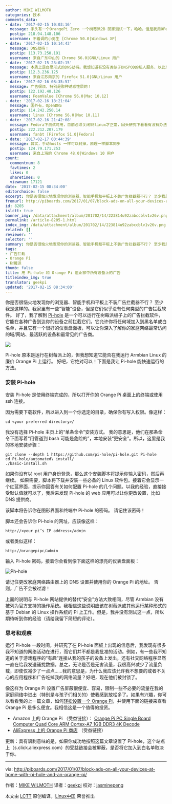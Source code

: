 ```yaml
---
author: MIKE WILMOTH
categories: 技术
comments_data:
- date: '2017-02-15 10:03:16'
  message: 手头有一个OrangePi Zero 一个树莓派2B 回家测试一下，哈哈，但是我用OPenWrt过滤广告效果还是可以的。。。希望这个也是如此...
  postip: 218.94.148.106
  username: 不着调的小男生 [Chrome 50.0|Windows XP]
- date: '2017-02-15 10:14:43'
  message: DNS劫持！
  postip: 113.73.250.191
  username: 来自广东中山的 Chrome 56.0|GNU/Linux 用户
- date: '2017-02-15 23:02:15'
  message: 本质上是自愿形式的DNS劫持。我想知道有没有类似于DNSPOD的私人服务，以此来阻止广告？
  postip: 112.3.236.125
  username: 来自江苏南京的 Firefox 51.0|GNU/Linux 用户
- date: '2017-02-16 08:35:57'
  message: 广告很烦，特别是那种诱惑性质的！
  postip: 122.192.48.126
  username: FoamValue [Chrome 56.0|Mac 10.12]
- date: '2017-02-16 18:21:04'
  message: 国外有，OpenDNS
  postip: 114.242.250.14
  username: linux [Chrome 56.0|Mac 10.11]
- date: '2017-02-16 21:42:08'
  message: Fedora下测试可用，目前必须关闭SElinux才正常，回头研究下看看有没有办法不关SElinux
  postip: 222.212.207.179
  username: fanbt [Firefox 51.0|Fedora]
- date: '2017-02-17 00:44:39'
  message: 其实，手动hosts 一样可以封掉，原理一样脚本同步
  postip: 124.79.171.253
  username: 来自上海的 Chrome 48.0|Windows 10 用户
count:
  commentnum: 8
  favtimes: 2
  likes: 0
  sharetimes: 0
  viewnum: 17121
date: '2017-02-15 08:34:00'
editorchoice: false
excerpt: 你是否很恼火地发现你的浏览器、智能手机和平板上不装广告拦截器不行？ 至少我是这样的。我家里有一些“智能”设备，但是它们似乎没有任何类型的广告拦截软件。
fromurl: http://piboards.com/2017/01/07/block-ads-on-all-your-devices-at-home-with-pi-hole-and-an-orange-pi/
id: 8205
islctt: true
banner_img: /data/attachment/album/201702/14/223814u92zabccblv1v26v.png
permalink: /article-8205-1.html
index_img: /data/attachment/album/201702/14/223814u92zabccblv1v26v.png.thumb.jpg
related: []
reviewer: ''
selector: ''
summary: 你是否很恼火地发现你的浏览器、智能手机和平板上不装广告拦截器不行？ 至少我是这样的。我家里有一些“智能”设备，但是它们似乎没有任何类型的广告拦截软件。
tags:
- 广告拦截
- Orange Pi
- 树莓派
thumb: false
title: 用 Pi-hole 和 Orange Pi 阻止家中所有设备上的广告
titleindex_img: true
translator: geekpi
updated: '2017-02-15 08:34:00'
---
```


你是否很恼火地发现你的浏览器、智能手机和平板上不装广告拦截器不行？ 至少我是这样的。我家里有一些“智能”设备，但是它们似乎没有任何类型的广告拦截软件。 好了，我了解到 [Pi-hole](https://pi-hole.net/) 是一个可以运行在树莓派板子上的广告拦截软件，它能在各种广告到达你的设备之前拦截它们。它允许你将任何域加入到黑名单或白名单，并且它有一个很好的仪表盘面板，可以让你深入了解你的家庭网络最常访问的域/网站、最活跃的设备和最常见的广告商。


![](/data/attachment/album/201702/14/223814u92zabccblv1v26v.png)


Pi-hole 原本是运行在树莓派上的，但我想知道它能否在我运行 Armbian Linux 的廉价 Orange Pi 上运行。 好吧，它绝对可以！下面是我让 Pi-hole 能快速运行的方法。


### 安装 Pi-hole


安装 Pi-hole 是使用终端完成的，所以打开你的 Orange Pi 桌面上的终端或使用 ssh 连接。


因为需要下载软件，所以进入到一个你选定的目录，确保你有写入权限。像这样：



```
cd <your preferred directory>/

```

我没有选择 Pi-hole 主页上的“单条命令”安装方式。 我的意思是，他们在那条命令下面写着“用管道到 bash 可能是危险的”，本地安装“更安全”。所以，这里是我的本地安装步骤：



```
git clone --depth 1 https://github.com/pi-hole/pi-hole.git Pi-hole
cd Pi-hole/automated\ install/
./basic-install.sh

```

如果你没有以 root 用户身份登录，那么这个安装脚本将提示你输入密码，然后再继续。 如果需要，脚本将下载并安装一些必备的 Linux 软件包。接着它会显示一个红蓝界面，提示你回答有关如何配置 Pi-hole 的几个问题。以我的经验，直接接受默认值就可以了，我后来发现 Pi-hole 的 web 应用可以让你更改设置，比如 DNS 提供商。


该脚本将告诉你在图形界面和终端中 Pi-hole 的密码。 请记住该密码！


脚本还会告诉你 Pi-hole 的网址，应该像这样：



```
http://<your pi’s IP address>/admin

```

或者类似这样：



```
http://orangepipc/admin

```

输入 Pi-hole 密码，接着你会看到像下面这样的漂亮的仪表盘面板：


![Ph-hole](/data/attachment/album/201702/14/223839czw517vdg7aw7jdm.png)


请记住更改家庭网络路由器上的 DNS 设置并使用你的 Orange Pi 的地址。 否则，广告不会被过滤！


上面的说明与 Pi-hole 网站提供的替代“安全”方法大致相同，尽管 Armbian 没有被列为官方支持的操作系统。我相信这些说明应该在树莓派或其他运行某种形式的基于 Debian 的 Linux 操作系统的 Pi 上工作。但是，我并没有测试这一点，所以期待听到你的经验（请给我留下简短的评论）。


### 思考和观察


运行 Pi-hole 一段时间，并研究了在 Pi-hole 面板上出现的信息后，我发现有很多我不知道的网络活动在进行，而它们并不都是我批准的活动。例如，有一些我不知道的关于游戏程序的“有趣”连接从我的孩子的设备上发出，还有社交网络程序显然一直在给我发送骚扰数据。总之，无论是否是无害流量，我很高兴减少了流量负载，即使仅减少了一点点……我的意思是，为什么我应该允许我不想要的或者不关心的应用程序和广告吃掉我的网络流量？好吧，现在他们被封锁了。


像这样为 Orange Pi 设置广告屏蔽很便宜、容易，限制一些不必要的流量在我的家庭网络中进出（特别是与孩子们相关的）使我感到放松多了。如果有兴趣，你可以看看我的上一篇文章，如何[轻松设置一个 Orange Pi](http://piboards.com/2017/01/04/easy-set-up-orange-pi/)，并使用下面的链接来查看 Orange Pi 是多么便宜。我相信这是一个值得的投资。


* Amazon 上的 Orange Pi （受益链接）： [Orange Pi PC Single Board Computer Quad Core ARM Cortex-A7 1GB DDR3 4K Decode](https://www.amazon.com/gp/product/B018W6OTIM/ref=as_li_tl?ie=UTF8&camp=1789&creative=9325&creativeASIN=B018W6OTIM&linkCode=as2&tag=piboards-20&linkId=ac292a536d58eabf1ee73e2c575e1111)
* [AliExpress 上的 Orange Pi 商店](http://s.click.aliexpress.com/e/bAMVj2R) （受益链接）


更新：具有讽刺意味的是，如果你成功地按照这篇文章设置了 Pi-hole，这个站点上（s.click.aliexpress.com）的受益链接会被屏蔽，是否将它加入到白名单取决于你。




---


via: <http://piboards.com/2017/01/07/block-ads-on-all-your-devices-at-home-with-pi-hole-and-an-orange-pi/>


作者：[MIKE WILMOTH](http://piboards.com/author/piguy/) 译者：[geekpi](https://github.com/geekpi) 校对：[jasminepeng](https://github.com/jasminepeng)


本文由 [LCTT](https://github.com/LCTT/TranslateProject) 原创编译，[Linux中国](https://linux.cn/) 荣誉推出